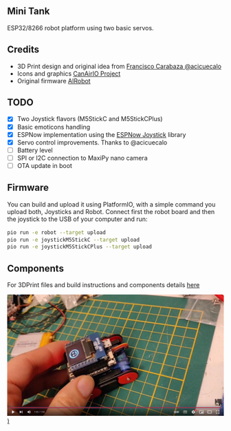 
## Mini Tank

ESP32/8266 robot platform using two basic servos. 

## Credits

- 3D Print design and original idea from [Francisco Carabaza @acicuecalo](https://sites.google.com/view/robot-mini-tanque/inicio)
- Icons and graphics [CanAirIO Project](https://github.com/kike-canaries/canairio_firmware#readme)
- Original firmware [AIRobot](https://github.com/hpsaturn/airobot#readme)

## TODO

- [x] Two Joystick flavors (M5StickC and M5StickCPlus)
- [x] Basic emoticons handling
- [x] ESPNow implementation using the [ESPNow Joystick](https://github.com/hpsaturn/espnow-joystick) library
- [x] Servo control improvements. Thanks to @acicuecalo
- [ ] Battery level
- [ ] SPI or I2C connection to MaxiPy nano camera
- [ ] OTA update in boot

## Firmware

You can build and upload it using PlatformIO, with a simple command you upload both, Joysticks and Robot. Connect first the robot board and then the joystick to the USB of your computer and run:

```bash
pio run -e robot --target upload
pio run -e joystickM5StickC --target upload
pio run -e joystickM5StickCPlus --target upload
```
## Components

For 3DPrint files and build instructions and components details [here](https://sites.google.com/view/robot-mini-tanque/inicio)

[![Youtube demo](images/youtube_preview.jpg))](https://youtu.be/I6cGg1o1NR0 "Joystick WiFi using nanopb (protobuff) over a ESP32 caterpillar")
